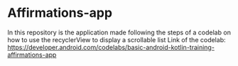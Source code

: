 # Affirmations-app
In this repository is the application made following the steps of a codelab on how to use the recyclerView to display a scrollable list 
Link of the codelab: https://developer.android.com/codelabs/basic-android-kotlin-training-affirmations-app
